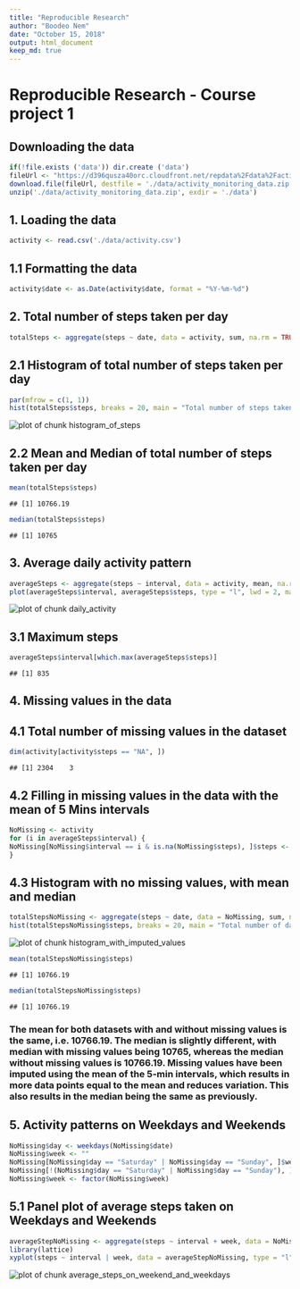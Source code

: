 ```yaml
---
title: "Reproducible Research"
author: "Boodeo Nem"
date: "October 15, 2018"
output: html_document
keep_md: true 
---
```

# Reproducible Research - Course project 1

## Downloading the data

```r
if(!file.exists ('data')) dir.create ('data')  
fileUrl <- "https://d396qusza40orc.cloudfront.net/repdata%2Fdata%2Factivity.zip"  
download.file(fileUrl, destfile = './data/activity_monitoring_data.zip')  
unzip('./data/activity_monitoring_data.zip', exdir = './data')
```

## 1. Loading the data

```r
activity <- read.csv('./data/activity.csv')  
```

## 1.1 Formatting the data

```r
activity$date <- as.Date(activity$date, format = "%Y-%m-%d")
```

## 2. Total number of steps taken per day

```r
totalSteps <- aggregate(steps ~ date, data = activity, sum, na.rm = TRUE)
```

## 2.1 Histogram of total number of steps taken per day

```r
par(mfrow = c(1, 1))  
hist(totalSteps$steps, breaks = 20, main = "Total number of steps taken per day", col = "red", xlab = "Steps")
```

![plot of chunk histogram_of_steps](figure/histogram_of_steps-1.png)

## 2.2 Mean and Median of total number of steps taken per day

```r
mean(totalSteps$steps)
```

```
## [1] 10766.19
```


```r
median(totalSteps$steps)
```

```
## [1] 10765
```

## 3. Average daily activity pattern

```r
averageSteps <- aggregate(steps ~ interval, data = activity, mean, na.rm = TRUE)  
plot(averageSteps$interval, averageSteps$steps, type = "l", lwd = 2, main = "Average Daily Steps", col = "blue", xlab = "5 - Min Interval", ylab = "Average number of steps")
```

![plot of chunk daily_activity](figure/daily_activity-1.png)

## 3.1 Maximum steps

```r
averageSteps$interval[which.max(averageSteps$steps)]
```

```
## [1] 835
```

## 4. Missing values in the data
## 4.1 Total number of missing values in the dataset


```r
dim(activity[activity$steps == "NA", ])
```

```
## [1] 2304    3
```

## 4.2 Filling in missing values in the data with the mean of 5 Mins intervals

```r
NoMissing <- activity  
for (i in averageSteps$interval) { 
NoMissing[NoMissing$interval == i & is.na(NoMissing$steps), ]$steps <- averageSteps$steps[averageSteps$interval == i]
}
```
## 4.3 Histogram with no missing values, with mean and median

```r
totalStepsNoMissing <- aggregate(steps ~ date, data = NoMissing, sum, na.rm = TRUE)  
hist(totalStepsNoMissing$steps, breaks = 20, main = "Total number of daily steps (No Missing Values)", col = "green", xlab = "Steps")  
```

![plot of chunk histogram_with_imputed_values](figure/histogram_with_imputed_values-1.png)

```r
mean(totalStepsNoMissing$steps)
```

```
## [1] 10766.19
```

```r
median(totalStepsNoMissing$steps)
```

```
## [1] 10766.19
```
### The mean for both datasets with and without missing values is the same, i.e. 10766.19. The median is slightly different, with median with missing values being 10765, whereas the median without missing values is 10766.19. Missing values have been imputed using the mean of the 5-min intervals, which results in more data points equal to the mean and reduces variation. This also results in the median being the same as previously.

## 5. Activity patterns on Weekdays and Weekends

```r
NoMissing$day <- weekdays(NoMissing$date)  
NoMissing$week <- ""  
NoMissing[NoMissing$day == "Saturday" | NoMissing$day == "Sunday", ]$week <- "weekend"  
NoMissing[!(NoMissing$day == "Saturday" | NoMissing$day == "Sunday"), ]$week <- "weekday"  
NoMissing$week <- factor(NoMissing$week)
```
## 5.1 Panel plot of average steps taken on Weekdays and Weekends

```r
averageStepNoMissing <- aggregate(steps ~ interval + week, data = NoMissing, mean)  
library(lattice)  
xyplot(steps ~ interval | week, data = averageStepNoMissing, type = "l", lwd = 2, layout = c(1, 2), xlab = "5 - Min interval", ylab = "Average number of steps", main = "Average Number of steps on Weekdays and Weekends")  
```

![plot of chunk average_steps_on_weekend_and_weekdays](figure/average_steps_on_weekend_and_weekdays-1.png)






